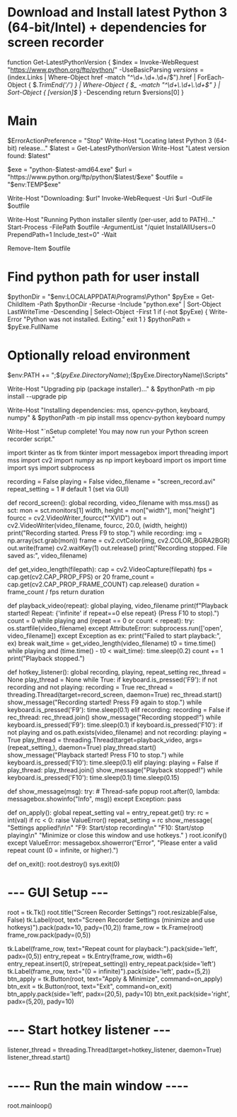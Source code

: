 




# Download and Install latest Python 3 (64-bit/Intel) + dependencies for screen recorder

function Get-LatestPythonVersion {
    $index = Invoke-WebRequest "https://www.python.org/ftp/python/" -UseBasicParsing
    $versions = ($index.Links | Where-Object href -match "^\d+\.\d+\.\d+/$").href |
        ForEach-Object { $_.TrimEnd('/') } |
        Where-Object { $_ -match "^\d+\.\d+\.\d+$" } |
        Sort-Object { [version]$_ } -Descending
    return $versions[0]
}

# Main
$ErrorActionPreference = "Stop"
Write-Host "Locating latest Python 3 (64-bit) release..."
$latest = Get-LatestPythonVersion
Write-Host "Latest version found: $latest"

$exe = "python-$latest-amd64.exe"
$url = "https://www.python.org/ftp/python/$latest/$exe"
$outfile = "$env:TEMP\$exe"

Write-Host "Downloading: $url"
Invoke-WebRequest -Uri $url -OutFile $outfile

Write-Host "Running Python installer silently (per-user, add to PATH)..."
Start-Process -FilePath $outfile -ArgumentList "/quiet InstallAllUsers=0 PrependPath=1 Include_test=0" -Wait

Remove-Item $outfile

# Find python path for user install
$pythonDir = "$env:LOCALAPPDATA\Programs\Python"
$pyExe = Get-ChildItem -Path $pythonDir -Recurse -Include "python.exe" | Sort-Object LastWriteTime -Descending | Select-Object -First 1
if (-not $pyExe) {
    Write-Error "Python was not installed. Exiting."
    exit 1
}
$pythonPath = $pyExe.FullName

# Optionally reload environment
$env:PATH += ";$($pyExe.DirectoryName);$($pyExe.DirectoryName)\Scripts"

Write-Host "Upgrading pip (package installer)..."
& $pythonPath -m pip install --upgrade pip

Write-Host "Installing dependencies: mss, opencv-python, keyboard, numpy"
& $pythonPath -m pip install mss opencv-python keyboard numpy

Write-Host "`nSetup complete! You may now run your Python screen recorder script."






import tkinter as tk
from tkinter import messagebox
import threading
import mss
import cv2
import numpy as np
import keyboard
import os
import time
import sys
import subprocess

recording = False
playing = False
video_filename = "screen_record.avi"
repeat_setting = 1    # default 1 (set via GUI)

def record_screen():
    global recording, video_filename
    with mss.mss() as sct:
        mon = sct.monitors[1]
        width, height = mon["width"], mon["height"]
        fourcc = cv2.VideoWriter_fourcc(*"XVID")
        out = cv2.VideoWriter(video_filename, fourcc, 20.0, (width, height))
        print("Recording started. Press F9 to stop.")
        while recording:
            img = np.array(sct.grab(mon))
            frame = cv2.cvtColor(img, cv2.COLOR_BGRA2BGR)
            out.write(frame)
            cv2.waitKey(1)
        out.release()
    print("Recording stopped. File saved as:", video_filename)

def get_video_length(filepath):
    cap = cv2.VideoCapture(filepath)
    fps = cap.get(cv2.CAP_PROP_FPS) or 20
    frame_count = cap.get(cv2.CAP_PROP_FRAME_COUNT)
    cap.release()
    duration = frame_count / fps
    return duration

def playback_video(repeat):
    global playing, video_filename
    print(f"Playback started! Repeat: {'infinite' if repeat==0 else repeat} (Press F10 to stop).")
    count = 0
    while playing and (repeat == 0 or count < repeat):
        try:
            os.startfile(video_filename)
        except AttributeError:
            subprocess.run(['open', video_filename])
        except Exception as ex:
            print("Failed to start playback:", ex)
            break
        wait_time = get_video_length(video_filename)
        t0 = time.time()
        while playing and (time.time() - t0 < wait_time):
            time.sleep(0.2)
        count += 1
    print("Playback stopped.")

def hotkey_listener():
    global recording, playing, repeat_setting
    rec_thread = None
    play_thread = None
    while True:
        if keyboard.is_pressed('F9'):
            if not recording and not playing:
                recording = True
                rec_thread = threading.Thread(target=record_screen, daemon=True)
                rec_thread.start()
                show_message("Recording started! Press F9 again to stop.")
                while keyboard.is_pressed('F9'):
                    time.sleep(0.1)
            elif recording:
                recording = False
                if rec_thread:
                    rec_thread.join()
                show_message("Recording stopped!")
                while keyboard.is_pressed('F9'):
                    time.sleep(0.1)
        if keyboard.is_pressed('F10'):
            if not playing and os.path.exists(video_filename) and not recording:
                playing = True
                play_thread = threading.Thread(target=playback_video, args=(repeat_setting,), daemon=True)
                play_thread.start()
                show_message("Playback started! Press F10 to stop.")
                while keyboard.is_pressed('F10'):
                    time.sleep(0.1)
            elif playing:
                playing = False
                if play_thread:
                    play_thread.join()
                show_message("Playback stopped!")
                while keyboard.is_pressed('F10'):
                    time.sleep(0.1)
        time.sleep(0.15)

def show_message(msg):
    try:
        # Thread-safe popup
        root.after(0, lambda: messagebox.showinfo("Info", msg))
    except Exception:
        pass

def on_apply():
    global repeat_setting
    val = entry_repeat.get()
    try:
        rc = int(val)
        if rc < 0: raise ValueError()
        repeat_setting = rc
        show_message(
            "Settings applied!\n\n"
            "F9: Start/stop recording\n"
            "F10: Start/stop playing\n"
            "Minimize or close this window and use hotkeys."
        )
        root.iconify()
    except ValueError:
        messagebox.showerror("Error", "Please enter a valid repeat count (0 = infinite, or higher).")

def on_exit():
    root.destroy()
    sys.exit(0)

# --- GUI Setup ---
root = tk.Tk()
root.title("Screen Recorder Settings")
root.resizable(False, False)
tk.Label(root, text="Screen Recorder Settings (minimize and use hotkeys)").pack(padx=10, pady=(10,2))
frame_row = tk.Frame(root)
frame_row.pack(pady=(0,5))

tk.Label(frame_row, text="Repeat count for playback:").pack(side='left', padx=(0,5))
entry_repeat = tk.Entry(frame_row, width=6)
entry_repeat.insert(0, str(repeat_setting))
entry_repeat.pack(side='left')
tk.Label(frame_row, text="(0 = infinite)").pack(side='left', padx=(5,2))
btn_apply = tk.Button(root, text="Apply & Minimize", command=on_apply)
btn_exit = tk.Button(root, text="Exit", command=on_exit)
btn_apply.pack(side='left', padx=(20,5), pady=10)
btn_exit.pack(side='right', padx=(5,20), pady=10)

# --- Start hotkey listener ---
listener_thread = threading.Thread(target=hotkey_listener, daemon=True)
listener_thread.start()

# ---- Run the main window ----
root.mainloop()
